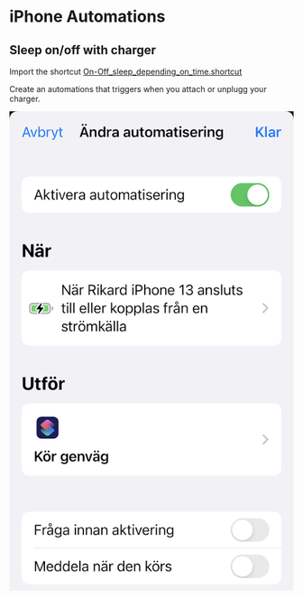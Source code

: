 # iPhone Automations

## Sleep on/off with charger
Import the shortcut [On-Off_sleep_depending_on_time.shortcut](./On-Off_sleep_depending_on_time.shortcut?raw=true)

Create an automations that triggers when you attach or unplugg your charger.

![automation](./sleep-charger-automation.png?raw=true)
